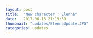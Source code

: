 ```yaml
---
layout: post
title:  "New character : Elenna"
date:   2017-06-16 21:19:59
thumbnail: "updates/ElennaUpdate.JPG"
categories: updates
---
```

